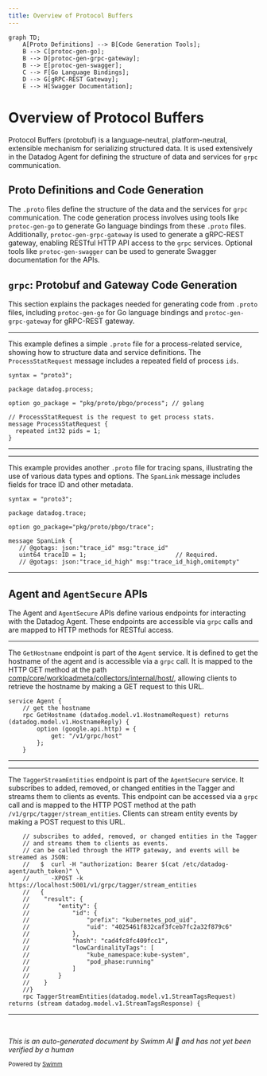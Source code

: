 ```yaml
---
title: Overview of Protocol Buffers
---
```

```mermaid
graph TD;
    A[Proto Definitions] --> B[Code Generation Tools];
    B --> C[protoc-gen-go];
    B --> D[protoc-gen-grpc-gateway];
    B --> E[protoc-gen-swagger];
    C --> F[Go Language Bindings];
    D --> G[gRPC-REST Gateway];
    E --> H[Swagger Documentation];
```

# Overview of Protocol Buffers

Protocol Buffers (protobuf) is a language-neutral, platform-neutral, extensible mechanism for serializing structured data. It is used extensively in the Datadog Agent for defining the structure of data and services for <SwmToken path="pkg/proto/datadog/api/v1/api.proto" pos="19:8:8" line-data="            get: &quot;/v1/grpc/host&quot;">`grpc`</SwmToken> communication.

## Proto Definitions and Code Generation

The <SwmToken path="pkg/proto/datadog/api/v1/api.proto" pos="5:10:11" line-data="import &quot;datadog/model/v1/model.proto&quot;;">`.proto`</SwmToken> files define the structure of the data and the services for <SwmToken path="pkg/proto/datadog/api/v1/api.proto" pos="19:8:8" line-data="            get: &quot;/v1/grpc/host&quot;">`grpc`</SwmToken> communication. The code generation process involves using tools like `protoc-gen-go` to generate Go language bindings from these <SwmToken path="pkg/proto/datadog/api/v1/api.proto" pos="5:10:11" line-data="import &quot;datadog/model/v1/model.proto&quot;;">`.proto`</SwmToken> files. Additionally, `protoc-gen-grpc-gateway` is used to generate a gRPC-REST gateway, enabling RESTful HTTP API access to the <SwmToken path="pkg/proto/datadog/api/v1/api.proto" pos="19:8:8" line-data="            get: &quot;/v1/grpc/host&quot;">`grpc`</SwmToken> services. Optional tools like `protoc-gen-swagger` can be used to generate Swagger documentation for the APIs.

## <SwmToken path="pkg/proto/datadog/api/v1/api.proto" pos="19:8:8" line-data="            get: &quot;/v1/grpc/host&quot;">`grpc`</SwmToken>: Protobuf and Gateway Code Generation

This section explains the packages needed for generating code from <SwmToken path="pkg/proto/datadog/api/v1/api.proto" pos="5:10:11" line-data="import &quot;datadog/model/v1/model.proto&quot;;">`.proto`</SwmToken> files, including `protoc-gen-go` for Go language bindings and `protoc-gen-grpc-gateway` for gRPC-REST gateway.

<SwmSnippet path="/pkg/proto/datadog/process/process.proto" line="1">

---

This example defines a simple <SwmToken path="pkg/proto/datadog/api/v1/api.proto" pos="5:10:11" line-data="import &quot;datadog/model/v1/model.proto&quot;;">`.proto`</SwmToken> file for a process-related service, showing how to structure data and service definitions. The <SwmToken path="pkg/proto/datadog/process/process.proto" pos="7:2:2" line-data="// ProcessStatRequest is the request to get process stats.">`ProcessStatRequest`</SwmToken> message includes a repeated field of process <SwmToken path="tasks/gitlab_helpers.py" pos="90:10:10" line-data="def print_gitlab_object(get_object, ctx, ids, repo=&#39;DataDog/datadog-agent&#39;, jq: str | None = None, jq_colors=True):">`ids`</SwmToken>.

```protocol buffer
syntax = "proto3";

package datadog.process;

option go_package = "pkg/proto/pbgo/process"; // golang

// ProcessStatRequest is the request to get process stats.
message ProcessStatRequest {
  repeated int32 pids = 1;
}
```

---

</SwmSnippet>

<SwmSnippet path="/pkg/proto/datadog/trace/span.proto" line="1">

---

This example provides another <SwmToken path="pkg/proto/datadog/api/v1/api.proto" pos="5:10:11" line-data="import &quot;datadog/model/v1/model.proto&quot;;">`.proto`</SwmToken> file for tracing spans, illustrating the use of various data types and options. The <SwmToken path="pkg/proto/datadog/trace/span.proto" pos="7:2:2" line-data="message SpanLink {">`SpanLink`</SwmToken> message includes fields for trace ID and other metadata.

```protocol buffer
syntax = "proto3";

package datadog.trace;

option go_package="pkg/proto/pbgo/trace";

message SpanLink {
   // @gotags: json:"trace_id" msg:"trace_id"
   uint64 traceID = 1;                         // Required.
   // @gotags: json:"trace_id_high" msg:"trace_id_high,omitempty"
```

---

</SwmSnippet>

## Agent and <SwmToken path="pkg/proto/datadog/api/v1/api.proto" pos="24:2:2" line-data="service AgentSecure {">`AgentSecure`</SwmToken> APIs

The Agent and <SwmToken path="pkg/proto/datadog/api/v1/api.proto" pos="24:2:2" line-data="service AgentSecure {">`AgentSecure`</SwmToken> APIs define various endpoints for interacting with the Datadog Agent. These endpoints are accessible via <SwmToken path="pkg/proto/datadog/api/v1/api.proto" pos="19:8:8" line-data="            get: &quot;/v1/grpc/host&quot;">`grpc`</SwmToken> calls and are mapped to HTTP methods for RESTful access.

<SwmSnippet path="/pkg/proto/datadog/api/v1/api.proto" line="15">

---

The <SwmToken path="pkg/proto/datadog/api/v1/api.proto" pos="17:3:3" line-data="    rpc GetHostname (datadog.model.v1.HostnameRequest) returns (datadog.model.v1.HostnameReply) {">`GetHostname`</SwmToken> endpoint is part of the <SwmToken path="pkg/proto/datadog/api/v1/api.proto" pos="15:2:2" line-data="service Agent {">`Agent`</SwmToken> service. It is defined to get the hostname of the agent and is accessible via a <SwmToken path="pkg/proto/datadog/api/v1/api.proto" pos="19:8:8" line-data="            get: &quot;/v1/grpc/host&quot;">`grpc`</SwmToken> call. It is mapped to the HTTP GET method at the path <SwmPath>[comp/core/workloadmeta/collectors/internal/host/](comp/core/workloadmeta/collectors/internal/host/)</SwmPath>, allowing clients to retrieve the hostname by making a GET request to this URL.

```protocol buffer
service Agent {
    // get the hostname
    rpc GetHostname (datadog.model.v1.HostnameRequest) returns (datadog.model.v1.HostnameReply) {
        option (google.api.http) = {
            get: "/v1/grpc/host"
        };
    }
```

---

</SwmSnippet>

<SwmSnippet path="/pkg/proto/datadog/api/v1/api.proto" line="25">

---

The <SwmToken path="pkg/proto/datadog/api/v1/api.proto" pos="45:3:3" line-data="    rpc TaggerStreamEntities(datadog.model.v1.StreamTagsRequest) returns (stream datadog.model.v1.StreamTagsResponse) {">`TaggerStreamEntities`</SwmToken> endpoint is part of the <SwmToken path="pkg/proto/datadog/api/v1/api.proto" pos="24:2:2" line-data="service AgentSecure {">`AgentSecure`</SwmToken> service. It subscribes to added, removed, or changed entities in the Tagger and streams them to clients as events. This endpoint can be accessed via a <SwmToken path="pkg/proto/datadog/api/v1/api.proto" pos="29:17:17" line-data="    //      -XPOST -k https://localhost:5001/v1/grpc/tagger/stream_entities">`grpc`</SwmToken> call and is mapped to the HTTP POST method at the path <SwmToken path="pkg/proto/datadog/api/v1/api.proto" pos="29:14:21" line-data="    //      -XPOST -k https://localhost:5001/v1/grpc/tagger/stream_entities">`/v1/grpc/tagger/stream_entities`</SwmToken>. Clients can stream entity events by making a POST request to this URL.

```protocol buffer
    // subscribes to added, removed, or changed entities in the Tagger
    // and streams them to clients as events.
    // can be called through the HTTP gateway, and events will be streamed as JSON:
    //   $  curl -H "authorization: Bearer $(cat /etc/datadog-agent/auth_token)" \
    //      -XPOST -k https://localhost:5001/v1/grpc/tagger/stream_entities
    //   {
    //    "result": {
    //        "entity": {
    //            "id": {
    //                "prefix": "kubernetes_pod_uid",
    //                "uid": "4025461f832caf3fceb7fc2a32f879c6"
    //            },
    //            "hash": "cad4fc8fc409fcc1",
    //            "lowCardinalityTags": [
    //                "kube_namespace:kube-system",
    //                "pod_phase:running"
    //            ]
    //        }
    //    }
    //}
    rpc TaggerStreamEntities(datadog.model.v1.StreamTagsRequest) returns (stream datadog.model.v1.StreamTagsResponse) {
```

---

</SwmSnippet>

&nbsp;

*This is an auto-generated document by Swimm AI 🌊 and has not yet been verified by a human*

<SwmMeta version="3.0.0" repo-id="Z2l0aHViJTNBJTNBZGF0YWRvZy1hZ2VudCUzQSUzQVN3aW1tLURlbW8=" repo-name="datadog-agent"><sup>Powered by [Swimm](/)</sup></SwmMeta>
